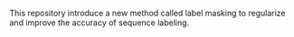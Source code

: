 This repository introduce a new method called label masking to regularize and improve the accuracy of sequence labeling.
